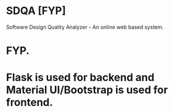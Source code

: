 # SDQA [FYP]
Software Design Quality Analyzer - An online web based system.
# FYP.
# Flask is used for backend and Material UI/Bootstrap is used for frontend.
